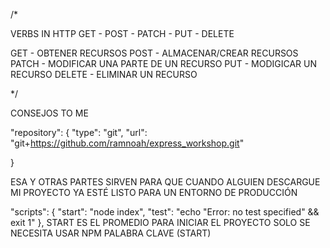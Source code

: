   
  



/* 

VERBS IN HTTP
GET - POST - PATCH - PUT - DELETE 


GET     - OBTENER RECURSOS
POST    - ALMACENAR/CREAR RECURSOS
PATCH   - MODIFICAR UNA PARTE DE UN RECURSO
PUT     -  MODIGICAR UN RECURSO
DELETE  -  ELIMINAR UN RECURSO





*/


  CONSEJOS TO ME

  "repository": {
    "type": "git",
    "url": "git+https://github.com/ramnoah/express_workshop.git"


  }

  ESA Y OTRAS PARTES SIRVEN PARA QUE CUANDO ALGUIEN DESCARGUE MI PROYECTO YA ESTÉ LISTO PARA UN ENTORNO DE PRODUCCIÓN

   "scripts": {
    "start": "node index",
    "test": "echo \"Error: no test specified\" && exit 1"
  },
  START ES EL PROMEDIO PARA INICIAR EL PROYECTO
  SOLO SE NECESITA USAR NPM  PALABRA CLAVE (START)